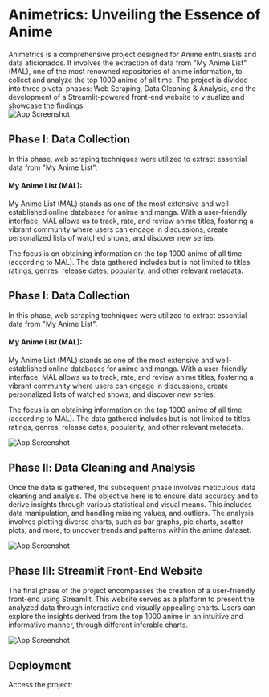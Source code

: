 
# Animetrics: Unveiling the Essence of Anime

Animetrics is a comprehensive project designed for Anime enthusiasts and data aficionados. It involves the extraction of data from "My Anime List" (MAL), one of the most renowned repositories of anime information, to collect and analyze the top 1000 anime of all time. The project is divided into three pivotal phases: Web Scraping, Data Cleaning & Analysis, and the development of a Streamlit-powered front-end website to visualize and showcase the findings.   
![App Screenshot](https://via.placeholder.com/468x300?text=App+Screenshot+Here)

## Phase Ⅰ: Data Collection
In this phase, web scraping techniques were utilized to extract essential data from "My Anime List".

#### My Anime List (MAL):

My Anime List (MAL) stands as one of the most extensive and well-established online databases for anime and manga. With a user-friendly interface, MAL allows us to track, rate, and review anime titles, fostering a vibrant community where users can engage in discussions, create personalized lists of watched shows, and discover new series.
    
The focus is on obtaining information on the top 1000 anime of all time (according to MAL). The data gathered includes but is not limited to titles, ratings, genres, release dates, popularity, and other relevant metadata.
## Phase Ⅰ: Data Collection
In this phase, web scraping techniques were utilized to extract essential data from "My Anime List".

#### My Anime List (MAL):

My Anime List (MAL) stands as one of the most extensive and well-established online databases for anime and manga. With a user-friendly interface, MAL allows us to track, rate, and review anime titles, fostering a vibrant community where users can engage in discussions, create personalized lists of watched shows, and discover new series.
    
The focus is on obtaining information on the top 1000 anime of all time (according to MAL). The data gathered includes but is not limited to titles, ratings, genres, release dates, popularity, and other relevant metadata.

![App Screenshot](https://via.placeholder.com/468x300?text=App+Screenshot+Here)

## Phase Ⅱ: Data Cleaning and Analysis

Once the data is gathered, the subsequent phase involves meticulous data cleaning and analysis. The objective here is to ensure data accuracy and to derive insights through various statistical and visual means. This includes data manipulation, and handling missing values, and outliers. The analysis involves plotting diverse charts, such as bar graphs, pie charts, scatter plots, and more, to uncover trends and patterns within the anime dataset.

![App Screenshot](https://via.placeholder.com/468x300?text=App+Screenshot+Here)

## Phase Ⅲ: Streamlit Front-End Website

The final phase of the project encompasses the creation of a user-friendly front-end using Streamlit. This website serves as a platform to present the analyzed data through interactive and visually appealing charts. Users can explore the insights derived from the top 1000 anime in an intuitive and informative manner, through different inferable charts.

![App Screenshot](https://via.placeholder.com/468x300?text=App+Screenshot+Here)

## Deployment

Access the project:


